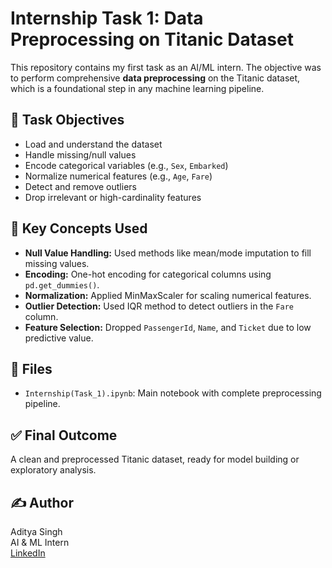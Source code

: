 # Internship Task 1: Data Preprocessing on Titanic Dataset

This repository contains my first task as an AI/ML intern. The objective was to perform comprehensive **data preprocessing** on the Titanic dataset, which is a foundational step in any machine learning pipeline.

## 📌 Task Objectives

- Load and understand the dataset
- Handle missing/null values
- Encode categorical variables (e.g., `Sex`, `Embarked`)
- Normalize numerical features (e.g., `Age`, `Fare`)
- Detect and remove outliers
- Drop irrelevant or high-cardinality features

## 🧠 Key Concepts Used

- **Null Value Handling:** Used methods like mean/mode imputation to fill missing values.
- **Encoding:** One-hot encoding for categorical columns using `pd.get_dummies()`.
- **Normalization:** Applied MinMaxScaler for scaling numerical features.
- **Outlier Detection:** Used IQR method to detect outliers in the `Fare` column.
- **Feature Selection:** Dropped `PassengerId`, `Name`, and `Ticket` due to low predictive value.

## 📂 Files

- `Internship(Task_1).ipynb`: Main notebook with complete preprocessing pipeline.

## ✅ Final Outcome

A clean and preprocessed Titanic dataset, ready for model building or exploratory analysis.

## ✍️ Author

Aditya Singh  
AI & ML Intern  
[LinkedIn]( https://linkedin.com/in/aditya-singh-5927871ab)
